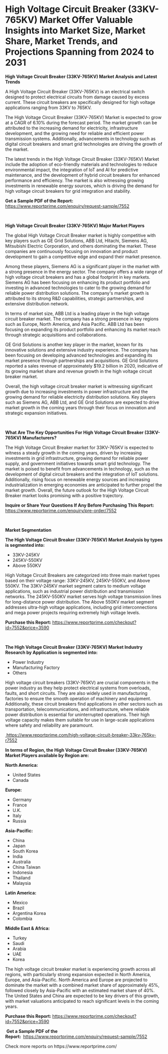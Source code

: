 <p><h1>High Voltage Circuit Breaker (33KV-765KV) Market Offer Valuable Insights into Market Size, Market Share, Market Trends, and Projections Spanning from 2024 to 2031</h1></p><p><strong>High Voltage Circuit Breaker (33KV-765KV) Market Analysis and Latest Trends</strong></p>
<p><p>A High Voltage Circuit Breaker (33KV-765KV) is an electrical switch designed to protect electrical circuits from damage caused by excess current. These circuit breakers are specifically designed for high voltage applications ranging from 33KV to 765KV.</p><p>The High Voltage Circuit Breaker (33KV-765KV) Market is expected to grow at a CAGR of 6.10% during the forecast period. The market growth can be attributed to the increasing demand for electricity, infrastructure development, and the growing need for reliable and efficient power transmission systems. Additionally, advancements in technology such as digital circuit breakers and smart grid technologies are driving the growth of the market.</p><p>The latest trends in the High Voltage Circuit Breaker (33KV-765KV) Market include the adoption of eco-friendly materials and technologies to reduce environmental impact, the integration of IoT and AI for predictive maintenance, and the development of hybrid circuit breakers for enhanced performance and efficiency. The market is also witnessing growing investments in renewable energy sources, which is driving the demand for high voltage circuit breakers for grid integration and stability.</p></p>
<p><strong>Get a Sample PDF of the Report:&nbsp;</strong> <a href="https://www.reportprime.com/enquiry/request-sample/7552">https://www.reportprime.com/enquiry/request-sample/7552</a></p>
<p>&nbsp;</p>
<p><strong>High Voltage Circuit Breaker (33KV-765KV) Major Market Players</strong></p>
<p><p>The global High Voltage Circuit Breaker market is highly competitive with key players such as GE Grid Solutions, ABB Ltd, Hitachi, Siemens AG, Mitsubishi Electric Corporation, and others dominating the market. These companies are continuously focusing on innovation and product development to gain a competitive edge and expand their market presence.</p><p>Among these players, Siemens AG is a significant player in the market with a strong presence in the energy sector. The company offers a wide range of high voltage circuit breakers and has a global footprint in key markets. Siemens AG has been focusing on enhancing its product portfolio and investing in advanced technologies to cater to the growing demand for reliable power distribution solutions. The company's market growth is attributed to its strong R&D capabilities, strategic partnerships, and extensive distribution network.</p><p>In terms of market size, ABB Ltd is a leading player in the high voltage circuit breaker market. The company has a strong presence in key regions such as Europe, North America, and Asia Pacific. ABB Ltd has been focusing on expanding its product portfolio and enhancing its market reach through strategic acquisitions and collaborations.</p><p>GE Grid Solutions is another key player in the market, known for its innovative solutions and extensive industry experience. The company has been focusing on developing advanced technologies and expanding its market presence through partnerships and acquisitions. GE Grid Solutions reported a sales revenue of approximately $19.2 billion in 2020, indicative of its growing market share and revenue growth in the high voltage circuit breaker market.</p><p>Overall, the high voltage circuit breaker market is witnessing significant growth due to increasing investments in power infrastructure and the growing demand for reliable electricity distribution solutions. Key players such as Siemens AG, ABB Ltd, and GE Grid Solutions are expected to drive market growth in the coming years through their focus on innovation and strategic expansion initiatives.</p></p>
<p>&nbsp;</p>
<p><strong>What Are The Key Opportunities For High Voltage Circuit Breaker (33KV-765KV) Manufacturers?</strong></p>
<p><p>The High Voltage Circuit Breaker market for 33KV-765KV is expected to witness a steady growth in the coming years, driven by increasing investments in grid infrastructure, growing demand for reliable power supply, and government initiatives towards smart grid technology. The market is poised to benefit from advancements in technology, such as the development of digital circuit breakers and the integration of IoT solutions. Additionally, rising focus on renewable energy sources and increasing industrialization in emerging economies are anticipated to further propel the market growth. Overall, the future outlook for the High Voltage Circuit Breaker market looks promising with a positive trajectory.</p></p>
<p><strong>Inquire or Share Your Questions If Any Before Purchasing This Report:</strong> <a href="https://www.reportprime.com/enquiry/pre-order/7552">https://www.reportprime.com/enquiry/pre-order/7552</a></p>
<p>&nbsp;</p>
<p><strong>Market Segmentation</strong></p>
<p><strong>The High Voltage Circuit Breaker (33KV-765KV) Market Analysis by types is segmented into:</strong></p>
<p><ul><li>33KV-245KV</li><li>245KV-550KV</li><li>Above 550KV</li></ul></p>
<p><p>High Voltage Circuit Breakers are categorized into three main market types based on their voltage range: 33KV-245KV, 245KV-550KV, and Above 550KV. The 33KV-245KV market segment caters to medium voltage applications, such as industrial power distribution and transmission networks. The 245KV-550KV market serves high voltage transmission lines for long-distance power distribution. The Above 550KV market segment addresses ultra-high voltage applications, including grid interconnections and mega power projects requiring extremely high voltage levels.</p></p>
<p><strong>Purchase this Report:&nbsp;</strong><a href="https://www.reportprime.com/checkout?id=7552&price=3590">https://www.reportprime.com/checkout?id=7552&price=3590</a></p>
<p>&nbsp;</p>
<p><strong>The High Voltage Circuit Breaker (33KV-765KV) Market Industry Research by Application is segmented into:</strong></p>
<p><ul><li>Power Industry</li><li>Manufacturing Factory</li><li>Others</li></ul></p>
<p><p>High voltage circuit breakers (33KV-765KV) are crucial components in the power industry as they help protect electrical systems from overloads, faults, and short circuits. They are also widely used in manufacturing factories to ensure the smooth operation of machinery and equipment. Additionally, these circuit breakers find applications in other sectors such as transportation, telecommunications, and infrastructure, where reliable power distribution is essential for uninterrupted operations. Their high voltage capacity makes them suitable for use in large-scale applications where safety and reliability are paramount.</p></p>
<p><a href="https://www.reportprime.com/high-voltage-circuit-breaker-33kv-765kv-r7552">&nbsp;https://www.reportprime.com/high-voltage-circuit-breaker-33kv-765kv-r7552</a></p>
<p><strong>In terms of Region, the High Voltage Circuit Breaker (33KV-765KV) Market Players available by Region are:</strong></p>
<p>
    <p> <strong> North America: </strong>
        <ul>
            <li>United States</li>
            <li>Canada</li>
        </ul>
        </p> 
    <p> <strong> Europe: </strong>
        <ul>
            <li>Germany</li>
            <li>France</li>
            <li>U.K.</li>
            <li>Italy</li>
            <li>Russia</li>
        </ul>
        </p> 
    <p> <strong> Asia-Pacific: </strong>
        <ul>
            <li>China</li>
            <li>Japan</li>
            <li>South Korea</li>
            <li>India</li>
            <li>Australia</li>
            <li>China Taiwan</li>
            <li>Indonesia</li>
            <li>Thailand</li>
            <li>Malaysia</li>
        </ul>
        </p> 
    <p> <strong> Latin America: </strong>
        <ul>
            <li>Mexico</li>
            <li>Brazil</li>
            <li>Argentina Korea</li>
            <li>Colombia</li>
        </ul>
        </p> 
    <p> <strong> Middle East & Africa: </strong>
        <ul>
            <li>Turkey</li>
            <li>Saudi</li>
            <li>Arabia</li>
            <li>UAE</li>
            <li>Korea</li>
        </ul>
    </p>
    </p>
<p><p>The high voltage circuit breaker market is experiencing growth across all regions, with particularly strong expansion expected in North America, Europe, and Asia-Pacific. North America and Europe are projected to dominate the market with a combined market share of approximately 45%, followed closely by Asia-Pacific with an estimated market share of 40%. The United States and China are expected to be key drivers of this growth, with market valuations anticipated to reach significant levels in the coming years.</p></p>
<p><strong>Purchase this Report: </strong><a href="https://www.reportprime.com/checkout?id=7552&price=3590">https://www.reportprime.com/checkout?id=7552&price=3590</a></p>
<p>&nbsp;<strong>Get a Sample PDF of the Report:&nbsp;&nbsp;</strong><a href="https://www.reportprime.com/enquiry/request-sample/7552">https://www.reportprime.com/enquiry/request-sample/7552</a></p>
<p><strong></strong></p>
<p>Check more reports on https://www.reportprime.com/</p>